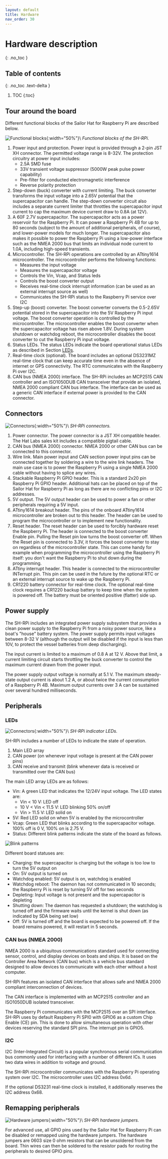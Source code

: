 ```yaml
---
layout: default
title: Hardware
nav_order: 30
---
```




# Hardware description
{: .no_toc }

## Table of contents
{: .no_toc .text-delta }

1. TOC
{:toc}

## Tour around the board

Different functional blocks of the Sailor Hat for Raspberry Pi are described below.

![Functional blocks](assets/SH-RPi-1.0.0-func.jpg "Functional blocks"){:width="50%"}\\
*Functional blocks of the SH-RPi.*

1.  Power input and protection. 
    Power input is provided through a 2-pin JST XH connector.
    The permitted voltage range is 8-32V.
    The protection circuitry at power input includes:
    - 2.5A SMD fuse
    - 33V transient voltage suppressor (5000W peak pulse power capability)
    - Pre-filter for conducted electromagnetic interference
    - Reverse polarity protection
2.  Step-down (buck) converter with current limiting.
    The buck converter transforms the input voltage into a 2.65V potential that the supercapacitor can handle.
    The step-down converter circuit also includes a separate current limiter that throttles the supercapacitor input current to cap the maximum device current draw to 0.8A (at 12V).
3.  A 60F 2.7V supercapacitor.
    The supercapacitor acts as a power reservoir for the Raspberry Pi.
    It can power a Raspberry Pi 4B for up to 80 seconds (subject to the amount of additional peripherals, of course), and lower-power models for much longer.
    The supercapacitor also makes it possible to power the Raspberry Pi using a low-power interface such as the NMEA 2000 bus that limits an individual node current to 1.0A, including high-speed transients.
4.  Microcontroller.
    The SH-RPi operations are controlled by an ATtiny1614 microcontroller.
    The microcontroller performs the following functions:
    - Measures the input voltage
    - Measures the supercapacitor voltage
    - Controls the Vin, Vcap, and Status leds
    - Controls the boost converter output
    - Receives real-time clock interrupt information (can be used as an external interrupt source as well)
    - Communicates the SH-RPi status to the Raspberry Pi service over I2C
5.  Step-up (boost) converter.
    The boost converter converts the 0.5-2.65V potential stored in the supercapacitor into the 5V Raspberry Pi input voltage.
    The boost converter operation is controlled by the microcontroller. The microcontroller enables the boost converter when the supercapacitor voltage has risen above 1.8V.
    During system shutdown or watchdog reboot, the microcontroller disables the boost converter to cut the Raspberry Pi input voltage.
6.  Status LEDs.
    The status LEDs indicate the board operational status LEDs as described in Section [LEDs](#sec_leds).
7.  Real-time clock (optional).
    The board includes an optional DS3231MZ real-time clock that can keep accurate time even in the absence of internet or GPS connectivity.
    The RTC communicates with the Raspberry Pi over I2C.
8.  CAN bus (NMEA 2000) interface.
    The SH-RPi includes an MCP2515 CAN controller and an ISO1050DUB CAN transceiver that provide an isolated, NMEA 2000 compliant CAN bus interface. The interface can be used as a generic CAN interface if external power is provided to the CAN connector.

## Connectors

![Connectors](assets/SH-RPi-1.0.0-conx.jpg "Connectors"){:width="50%"}\\
*SH-RPi connectors.*

1. Power connector.
   The power connector is a JST XH compatible header.
   The Hat Labs sales kit includes a compatible pigtail cable.
2. CAN bus (NMEA 2000) connector.
   NMEA 2000 or other CAN bus can be connected to this connector.
3. Wire link.
   Main power input and CAN section power input pins can be connected together by soldering a wire to the wire link headers.
   The main use case is to power the Raspberry Pi using a single NMEA 2000 cable without having to splice any wires.
4. Stackable Raspberry Pi GPIO header.
   This is a standard 2x20 pin Raspberry Pi GPIO header. Additional hats can be placed on top of the Sailor Hat for Raspberry Pi as long as there are no conflicting pins or I2C addresses.
5. 5V output.
   The 5V output header can be used to power a fan or other peripherals requiring a 5V input.
6. ATtiny1614 breakout header.
   The pins of the onboard ATtiny1614 microcontroller are broken out to this header.
   The header can be used to program the microcontroller or to implement new functionality.
7. Reset header.
   The reset header can be used to forcibly hardware reset the Raspberry Pi.
   The header is connected to the boost converter Enable pin.
   Pulling the Reset pin low turns the boost converter off.
   When the Reset pin is connected to 3.3V, it forces the boost converter to stay on regardless of the microcontroller state.
   This can come handy for example when programming the microcontroller using the Raspberry Pi itself: you don't want the Raspberry Pi to shut down during the programming.
8. ATtiny interrupt header.
   This header is connected to the microcontroller INTerrupt pin. This pin can be used in the future by the optional RTC or an external interrupt source to wake up the Raspberry Pi.
9. CR1220 battery connector for real-time clock.
   The optional real-time clock requires a CR1220 backup battery to keep time when the system is powered off.
   The battery must be oriented positive (flatter) side up.

## Power supply

The SH-RPi includes an integrated power supply subsystem that provides a clean power supply to the Raspberry Pi from a noisy power source, like a boat's "house" battery system.
The power supply permits input voltages between 8-32 V (although the output will be disabled if the input is less than 10V, to protect the vessel batteries from deep discharging).

The input current is limited to a maximum of 0.8 A at 12 V.
Above that limit, a current limiting circuit starts throttling the buck converter to control the maximum current drawn from the power input.

The power supply output voltage is normally at 5.1 V.
The maximum steady-state output current is about 1.2 A, or about twice the current consumption of a Raspberry Pi 4B. Maximum output currents over 3 A can be sustained over several hundred milliseconds.

## Peripherals

### LEDs
<a name="sec_leds"></a>

![Connectors](assets/SH-RPi-1.0.0-leds.jpg "Connectors"){:width="50%"}\\
*SH-RPi indicator LEDs.*

SH-RPi includes a number of LEDs to indicate the state of operation.

1. Main LED array
2. CAN power (on whenever input voltage is present at the CAN power pins)
3. CAN receive and transmit (blink whenever data is received or transmitted over the CAN bus)

The main LED array LEDs are as follows:

- Vin: A green LED that indicates the 12/24V input voltage. The LED states are:
   * Vin < 10 V: LED off
   * 10 V < Vin < 11.5 V: LED blinking 50% on/off
   * Vin > 11.5 V: LED solid on
- 5V: Red LED solid on when 5V is enabled by the microcontroller
- Vcap: Green LED that blinks according to the supercapacitor voltage. 100% off is 0 V, 100% on is 2.75 V.
- Status: Different blink patterns indicate the state of the board as follows.

![Blink patterns](assets/blink_patterns.png "Blink patterns")

Different board statuses are:
- Charging: the supercapacitor is charging but the voltage is too low to turn the 5V output on
- On: 5V output is turned on
- Watchdog enabled: 5V output is on, watchdog is enabled
- Watchdog reboot: The daemon has not communicated in 10 seconds; the Raspberry Pi is reset by turning 5V off for two seconds
- Depleting: Input voltage is not present and the supercapacitor is depleting
- Shutting down: The daemon has requested a shutdown; the watchdog is turned off and the firmware waits until the kernel is shut down (as indicated by SDA being set low)
- Off: 5V is turned off and the board is expected to be powered off.
If the board remains powered, it will restart in 5 seconds.

### CAN bus (NMEA 2000)

NMEA 2000 is a ubiquitous communications standard used for connecting sensor, control, and display devices on boats and ships.
It is based on the Controller Area Network (CAN bus) which is a vehicle bus standard designed to allow devices to communicate with each other without a host computer.

SH-RPi features an isolated CAN interface that allows safe and NMEA 2000 compliant interconnection of devices.

The CAN interface is implemented with an MCP2515 controller and an ISO1050DUB isolated transceiver.

The Raspberry Pi communicates with the MCP2515 over an SPI interface.
SH-RPi uses by default Raspberry Pi SPI0 with GPIO6 as a custom Chip Enable (CE) pin.
This is done to allow simultaneous operation with other devices reserving the standard SPI pins.
The interrupt pin is GPIO5.

### I2C

I2C (Inter-Integrated Circuit) is a popular synchronous serial communication bus commonly used for interfacing with a number of different ICs.
It uses two data wires in addition to voltage and ground.

The SH-RPi microcontroller communicates with the Raspberry Pi operating system over I2C. The microcontroller uses I2C address 0x6d.

If the optional DS3231 real-time clock is installed, it additionally reserves the I2C address 0x68. 

## Remapping peripherals

![Hardware jumpers](assets/SH-RPi-1.0.0-jumpers.jpg "Hardware jumpers"){:width="50%"}\\
*SH-RPi hardware jumpers.*

For advanced use, all GPIO pins used by the Sailor Hat for Raspberry Pi can be disabled or remapped using the hardware jumpers.
The hardware jumpers are 0603 size 0 ohm resistors that can be unsoldered from the board. 
Thin wires can then be soldered to the resistor pads for routing the peripherals to desired GPIO pins.
